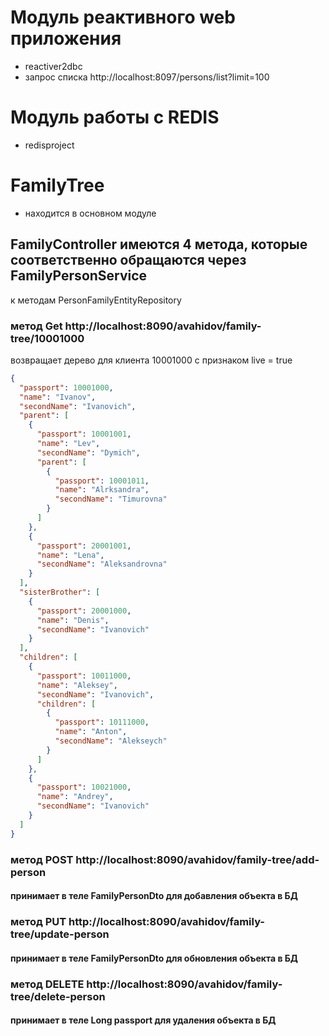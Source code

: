 # Модуль реактивного web приложения
 * reactiver2dbc
 * запрос списка http://localhost:8097/persons/list?limit=100
# Модуль работы с REDIS
 * redisproject
# FamilyTree
 * находится в основном модуле
## FamilyController имеются 4 метода, которые соответственно обращаются через FamilyPersonService
к методам PersonFamilyEntityRepository

### метод Get http://localhost:8090/avahidov/family-tree/10001000
возвращает дерево для клиента 10001000 с признаком live = true
```json
{
  "passport": 10001000,
  "name": "Ivanov",
  "secondName": "Ivanovich",
  "parent": [
    {
      "passport": 10001001,
      "name": "Lev",
      "secondName": "Dymich",
      "parent": [
        {
          "passport": 10001011,
          "name": "Alrksandra",
          "secondName": "Timurovna"
        }
      ]
    },
    {
      "passport": 20001001,
      "name": "Lena",
      "secondName": "Aleksandrovna"
    }
  ],
  "sisterBrother": [
    {
      "passport": 20001000,
      "name": "Denis",
      "secondName": "Ivanovich"
    }
  ],
  "children": [
    {
      "passport": 10011000,
      "name": "Aleksey",
      "secondName": "Ivanovich",
      "children": [
        {
          "passport": 10111000,
          "name": "Anton",
          "secondName": "Alekseych"
        }
      ]
    },
    {
      "passport": 10021000,
      "name": "Andrey",
      "secondName": "Ivanovich"
    }
  ]
}
```
### метод POST http://localhost:8090/avahidov/family-tree/add-person
#### принимает в теле FamilyPersonDto для добавления объекта в БД

### метод PUT http://localhost:8090/avahidov/family-tree/update-person
#### принимает в теле FamilyPersonDto для обновления объекта в БД

### метод DELETE http://localhost:8090/avahidov/family-tree/delete-person
#### принимает в теле Long passport для удаления объекта в БД